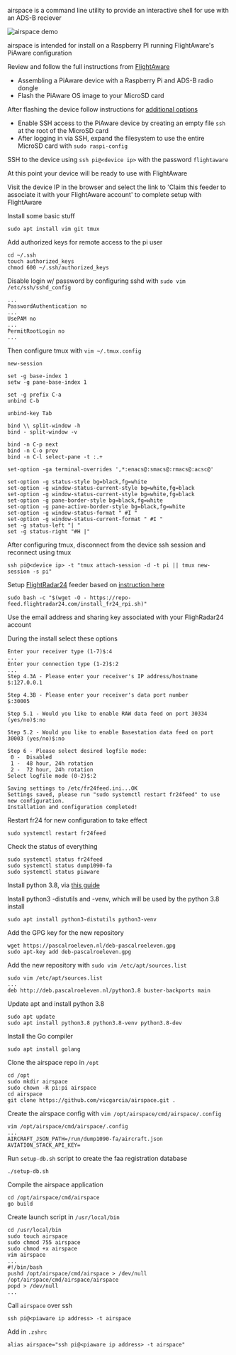 airspace is a command line utility to provide an interactive shell for use with an ADS-B reciever

![airspace demo](https://raw.githubusercontent.com/vicgarcia/airspace/main/demo.gif)

airspace is intended for install on a Raspberry PI running FlightAware's PiAware configuration

Review and follow the full instructions from [FlightAware](https://flightaware.com/adsb/piaware/build)
- Assembling a PiAware device with a Raspberry Pi and ADS-B radio dongle
- Flash the PiAware OS image to your MicroSD card

After flashing the device follow instructions for [additional options](https://flightaware.com/adsb/piaware/build/optional)
- Enable SSH access to the PiAware device by creating an empty file `ssh` at the root of the MicroSD card
- After logging in via SSH, expand the filesystem to use the entire MicroSD card with `sudo raspi-config`

SSH to the device using `ssh pi@<device ip>` with the password `flightaware`

At this point your device will be ready to use with FlightAware

Visit the device IP in the browser and select the link to 'Claim this feeder to associate it with your FlightAware account' to complete setup with FlightAware

Install some basic stuff
```
sudo apt install vim git tmux
```

Add authorized keys for remote access to the pi user
```
cd ~/.ssh
touch authorized_keys
chmod 600 ~/.ssh/authorized_keys
```

Disable login w/ password by configuring sshd with `sudo vim /etc/ssh/sshd_config`
```
...
PasswordAuthentication no
...
UsePAM no
...
PermitRootLogin no
...
```

Then configure tmux with `vim ~/.tmux.config`
```
new-session

set -g base-index 1
setw -g pane-base-index 1

set -g prefix C-a
unbind C-b

unbind-key Tab

bind \\ split-window -h
bind - split-window -v

bind -n C-p next
bind -n C-o prev
bind -n C-l select-pane -t :.+

set-option -ga terminal-overrides ',*:enacs@:smacs@:rmacs@:acsc@'

set-option -g status-style bg=black,fg=white
set-option -g window-status-current-style bg=white,fg=black
set-option -g window-status-current-style bg=white,fg=black
set-option -g pane-border-style bg=black,fg=white
set-option -g pane-active-border-style bg=black,fg=white
set-option -g window-status-format " #I "
set-option -g window-status-current-format " #I "
set -g status-left "| "
set -g status-right "#H |"
```

After configuring tmux, disconnect from the device ssh session and reconnect using tmux
```
ssh pi@<device ip> -t "tmux attach-session -d -t pi || tmux new-session -s pi"
```

Setup [FlightRadar24](https://flightradar24.com) feeder based on [instruction here](https://forum.flightradar24.com/forum/radar-forums/flightradar24-feeding-data-to-flightradar24/11792-beginner-feed-both-fr24-und-fa-with-raspberry-pi-3-model-b-flightaware-pro-stick)
```
sudo bash -c "$(wget -O - https://repo-feed.flightradar24.com/install_fr24_rpi.sh)"
```

Use the email address and sharing key associated with your FlighRadar24 account

During the install select these options
```
Enter your receiver type (1-7)$:4
...
Enter your connection type (1-2)$:2
...
Step 4.3A - Please enter your receiver's IP address/hostname
$:127.0.0.1

Step 4.3B - Please enter your receiver's data port number
$:30005

Step 5.1 - Would you like to enable RAW data feed on port 30334 (yes/no)$:no

Step 5.2 - Would you like to enable Basestation data feed on port 30003 (yes/no)$:no

Step 6 - Please select desired logfile mode:
 0 -  Disabled
 1 -  48 hour, 24h rotation
 2 -  72 hour, 24h rotation
Select logfile mode (0-2)$:2

Saving settings to /etc/fr24feed.ini...OK
Settings saved, please run "sudo systemctl restart fr24feed" to use new configuration.
Installation and configuration completed!
```

Restart fr24 for new configuration to take effect
```
sudo systemctl restart fr24feed
```

Check the status of everything
```
sudo systemctl status fr24feed
sudo systemctl status dump1090-fa
sudo systemctl status piaware
```

Install python 3.8, via [this guide](https://community.home-assistant.io/t/home-assistant-core-python-3-8-backport-for-debian-buster/234859)

Install python3 -distutils and -venv, which will be used by the python 3.8 install
```
sudo apt install python3-distutils python3-venv
```

Add the GPG key for the new repository
```
wget https://pascalroeleven.nl/deb-pascalroeleven.gpg
sudo apt-key add deb-pascalroeleven.gpg
```

Add the new repository with `sudo vim /etc/apt/sources.list`
```
sudo vim /etc/apt/sources.list
...
deb http://deb.pascalroeleven.nl/python3.8 buster-backports main
```

Update apt and install python 3.8
```
sudo apt update
sudo apt install python3.8 python3.8-venv python3.8-dev
```

Install the Go compiler
```
sudo apt install golang
```

Clone the airspace repo in `/opt`
```
cd /opt
sudo mkdir airspace
sudo chown -R pi:pi airspace
cd airspace
git clone https://github.com/vicgarcia/airspace.git .
```

Create the airspace config with `vim /opt/airspace/cmd/airspace/.config`
```
vim /opt/airspace/cmd/airspace/.config
...
AIRCRAFT_JSON_PATH=/run/dump1090-fa/aircraft.json
AVIATION_STACK_API_KEY=
```

Run `setup-db.sh` script to create the faa registration database
```
./setup-db.sh
```

Compile the airspace application
```
cd /opt/airspace/cmd/airspace
go build
```

Create launch script in `/usr/local/bin`
```
cd /usr/local/bin
sudo touch airspace
sudo chmod 755 airspace
sudo chmod +x airspace
vim airspace
...
#!/bin/bash
pushd /opt/airspace/cmd/airspace > /dev/null
/opt/airspace/cmd/airspace/airspace
popd > /dev/null
...
```

Call `airspace` over ssh
```
ssh pi@<piaware ip address> -t airspace
```

Add in `.zshrc`
```
alias airspace="ssh pi@<piaware ip address> -t airspace"
```
